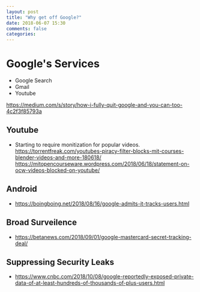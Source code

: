 ```yaml
---
layout: post
title: "Why get off Google?"
date: 2018-06-07 15:30
comments: false
categories:
---
```



# Google's Services

 - Google Search
 - Gmail
 - Youtube

https://medium.com/s/story/how-i-fully-quit-google-and-you-can-too-4c2f3f85793a

## Youtube

 - Starting to require monitization for popular videos.
https://torrentfreak.com/youtubes-piracy-filter-blocks-mit-courses-blender-videos-and-more-180618/
https://mitopencourseware.wordpress.com/2018/06/18/statement-on-ocw-videos-blocked-on-youtube/

## Android

 - https://boingboing.net/2018/08/16/google-admits-it-tracks-users.html

## Broad Surveilence

 - https://betanews.com/2018/09/01/google-mastercard-secret-tracking-deal/
 
## Suppressing Security Leaks

 - https://www.cnbc.com/2018/10/08/google-reportedly-exposed-private-data-of-at-least-hundreds-of-thousands-of-plus-users.html
